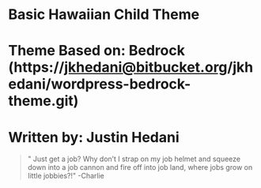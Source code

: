 
#		Basic Hawaiian Child Theme
#		Theme Based on: Bedrock (https://jkhedani@bitbucket.org/jkhedani/wordpress-bedrock-theme.git)
#		Written by: Justin Hedani

> " Just get a job? Why don’t I strap on my job helmet and squeeze down into a job cannon and fire off into job land, where jobs grow on little jobbies?!" -Charlie